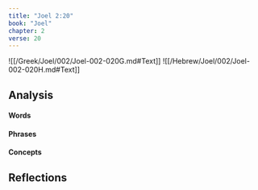 ```yaml
---
title: "Joel 2:20"
book: "Joel"
chapter: 2
verse: 20
---
```

![[/Greek/Joel/002/Joel-002-020G.md#Text]]
![[/Hebrew/Joel/002/Joel-002-020H.md#Text]]

## Analysis

#### Words

#### Phrases

#### Concepts

## Reflections

